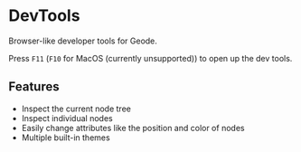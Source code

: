 # DevTools

Browser-like developer tools for Geode.

Press `F11` (`F10` for MacOS (currently unsupported)) to open up the dev tools.

## Features

 * Inspect the current node tree
 * Inspect individual nodes
 * Easily change attributes like the position and color of nodes
 * Multiple built-in themes
